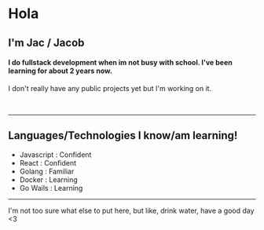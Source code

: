 <h1>Hola</h1>
<h2>I'm Jac / Jacob</h2>
<h4>I do fullstack development when im not busy with school. I've been learning for about 2 years now.</h4>
<p>I don't really have any public projects yet but I'm working on it.</p>

<br><hr> 
<h2>Languages/Technologies I know/am learning!</h2>
<ul>
  <li>Javascript : Confident</li>
  <li>React : Confident</li>
  <li>Golang : Familiar</li>
  <li>Docker : Learning</li>
  <li>Go Wails : Learning</li>
</ul>

<hr>
<p>I'm not too sure what else to put here, but like, drink water, have a good day <3</p>

